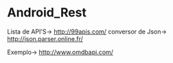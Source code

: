 # Android_Rest
Lista de API'S-> http://99apis.com/
conversor de Json-> http://json.parser.online.fr/

Exemplo-> http://www.omdbapi.com/
